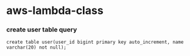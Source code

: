 # aws-lambda-class

### create user table query
```
create table user(user_id bigint primary key auto_increment, name varchar(20) not null);
```
